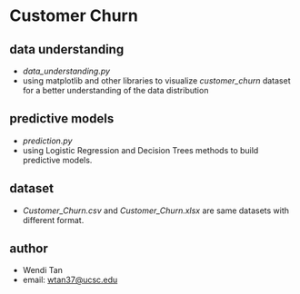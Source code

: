 # Customer Churn

## data understanding
- _data_understanding.py_
- using matplotlib and other libraries to visualize _customer_churn_ dataset for a better understanding of the data distribution

## predictive models
- _prediction.py_
- using Logistic Regression and Decision Trees methods to build predictive models.

## dataset
- _Customer_Churn.csv_ and _Customer_Churn.xlsx_ are same datasets with different format.

## author
- Wendi Tan
- email: wtan37@ucsc.edu
